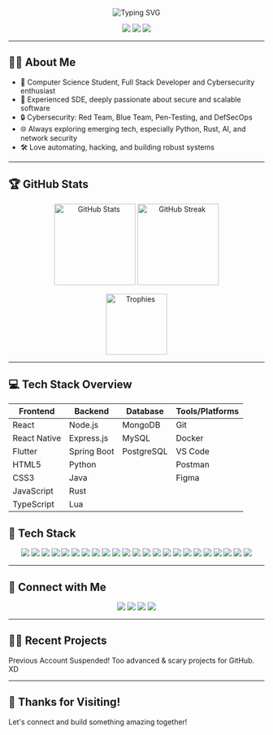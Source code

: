 <!-- Profile Header -->
<p align="center">
  <img src="https://readme-typing-svg.demolab.com/?lines=Hey,+I'm+Yash+Mishra!;Software+Engineer+%7C+Cybersecurity+Specialist+%7C+Always+Learning...;&center=true&width=900&height=40&color=1ABC9C&vCenter=true" alt="Typing SVG" />
</p>

<p align="center">
  <img src="https://img.shields.io/badge/Software%20Engineer-blue.svg?style=flat-square&logo=github" />
  <img src="https://img.shields.io/badge/Cybersecurity-Expert-green.svg?style=flat-square&logo=security" />
  <img src="https://visitor-badge.laobi.icu/badge?page_id=<your_github_username>" />
</p>

---

## 🧑‍💻 About Me

- 🌱 Computer Science Student, Full Stack Developer and Cybersecurity enthusiast
- 💼 Experienced SDE, deeply passionate about secure and scalable software
- 🔒 Cybersecurity: Red Team, Blue Team, Pen-Testing, and DefSecOps
- 🌐 Always exploring emerging tech, especially Python, Rust, AI, and network security
- 🛠️ Love automating, hacking, and building robust systems

---

## 🏆 GitHub Stats

<p align="center">
  <img src="https://github-readme-stats.vercel.app/api?username=<yashmshr>&show_icons=true&theme=github_dark&count_private=true" alt="GitHub Stats" height="160"/>
  <img src="https://streak-stats.demolab.com?user=<yashmshr>&theme=highcontrast&hide_border=true" alt="GitHub Streak" height="160"/>
</p>
<p align="center">
  <img src="https://github-profile-trophy.vercel.app/?username=<yashmshr>&theme=matrix&no-bg=true&margin-w=15" alt="Trophies" height="120"/>
</p>

---

## 💻 Tech Stack Overview

| Frontend | Backend | Database | Tools/Platforms |
|---------------------|----------------------------|-----------------------------|----------------------------------|
| React | Node.js | MongoDB | Git |
| React Native | Express.js | MySQL | Docker |
| Flutter | Spring Boot | PostgreSQL | VS Code |
| HTML5 | Python | | Postman |
| CSS3 | Java | | Figma |
| JavaScript | Rust | | |
| TypeScript | Lua | | |


## 🚀 Tech Stack

<p align="center">
  <img src="https://img.shields.io/badge/Python-3670A0?style=for-the-badge&logo=python&logoColor=ffdd54"/>
  <img src="https://img.shields.io/badge/C-00599C?style=for-the-badge&logo=c&logoColor=white"/>
  <img src="https://img.shields.io/badge/Rust-000000?style=for-the-badge&logo=rust&logoColor=white"/>
  <img src="https://img.shields.io/badge/Lua-2C2D72?style=for-the-badge&logo=lua&logoColor=white"/>
  <img src="https://img.shields.io/badge/Java-007396?style=for-the-badge&logo=java&logoColor=white"/>
  <img src="https://img.shields.io/badge/HTML5-E34F26?style=for-the-badge&logo=html5&logoColor=white"/>
  <img src="https://img.shields.io/badge/CSS3-1572B6?style=for-the-badge&logo=css3&logoColor=white"/>
  <img src="https://img.shields.io/badge/JavaScript-F7DF1E?style=for-the-badge&logo=javascript&logoColor=black"/>
  <img src="https://img.shields.io/badge/TypeScript-3178C6?style=for-the-badge&logo=typescript&logoColor=white"/>
  <img src="https://img.shields.io/badge/Node.js-339933?style=for-the-badge&logo=nodedotjs&logoColor=white"/>
  <img src="https://img.shields.io/badge/Express.js-000000?style=for-the-badge&logo=express&logoColor=white"/>
  <img src="https://img.shields.io/badge/React-20232A?style=for-the-badge&logo=react&logoColor=61DAFB"/>
  <img src="https://img.shields.io/badge/React_Native-20232A?style=for-the-badge&logo=react&logoColor=61DAFB"/>
  <img src="https://img.shields.io/badge/Flutter-02569B?style=for-the-badge&logo=flutter&logoColor=white"/>
  <img src="https://img.shields.io/badge/Spring Boot-6DB33F?style=for-the-badge&logo=springboot&logoColor=white"/>
  <img src="https://img.shields.io/badge/MongoDB-47A248?style=for-the-badge&logo=mongodb&logoColor=white"/>
  <img src="https://img.shields.io/badge/MySQL-4479A1?style=for-the-badge&logo=mysql&logoColor=white"/>
  <img src="https://img.shields.io/badge/PostgreSQL-4169E1?style=for-the-badge&logo=postgresql&logoColor=white"/>
  <img src="https://img.shields.io/badge/Git-F05032?style=for-the-badge&logo=git&logoColor=white"/>
  <img src="https://img.shields.io/badge/Docker-2496ED?style=for-the-badge&logo=docker&logoColor=white"/>
  <img src="https://img.shields.io/badge/VS_Code-007ACC?style=for-the-badge&logo=visualstudiocode&logoColor=white"/>
  <img src="https://img.shields.io/badge/Postman-FF6C37?style=for-the-badge&logo=postman&logoColor=white"/>
  <img src="https://img.shields.io/badge/Figma-F24E1E?style=for-the-badge&logo=figma&logoColor=white"/>
</p>

---

## 🔗 Connect with Me

<p align="center">
  <a href="https://www.linkedin.com/in/yashmshr/" target="_blank"><img src="https://img.shields.io/badge/LinkedIn-blue?style=for-the-badge&logo=linkedin" /></a>
  <a href="mailto:<work.yashmshr@gmail.com>" target="_blank"><img src="https://img.shields.io/badge/Email-D14836?style=for-the-badge&logo=gmail&logoColor=white" /></a>
  <a href="https://t.me/yashmshr" target="_blank"><img src="https://img.shields.io/badge/Telegram-2CA5E0?style=for-the-badge&logo=telegram&logoColor=white" /></a>
  <a href="https://twitter.com/yashmshr" target="_blank"><img src="https://img.shields.io/badge/Twitter-1DA1F2?style=for-the-badge&logo=twitter&logoColor=white" /></a>
</p>

---

## 👨‍💻 Recent Projects

Previous Account Suspended! 
Too advanced & scary projects for GitHub. XD

---

## 🙏 Thanks for Visiting!

Let's connect and build something amazing together! 
